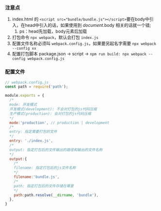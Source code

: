 ### 注意点

1. index.html 的 `<script src="bundle/bundle.js"></script>`要在body中引入，在head中引入的话，如果使用到 *document*.body 相关的话就一个错;
   1. ps：head先加载，body元素后加载
2. 打包命令 `npx webpack`，默认会打包 `index.js`
3. 配置文件名称必须叫 `webpack.config.js`，如果要另起名字需要 `npx webpack --config xx`
4. 配置打包脚本 package.json -> script -> `npm run build: npx webpack --config webpack.config.js`



### 配置文件

```js
// webpack.config.js
const path = require('path');

module.exports = {
  /*
  mode: 开发模式
  开发模式(development): 不会对打包的js代码压缩
  生产模式(production): 会对打包的js代码压缩
  */
  mode:'production', // production | development
  /*
  entry: 指定需要打包的文件
  */
  entry: './index.js',
  /*
  output: 指定打包后的文件输出的路径和输出的文件名称
  */
  output:{
    /*
    filename: 指定打包后的js文件名称
    */
    filename:'bundle.js',
    /*
    path: 指定打包后的文件存储在哪里
    */
    path:path.resolve(__dirname, 'bundle'),
  },
}
```

